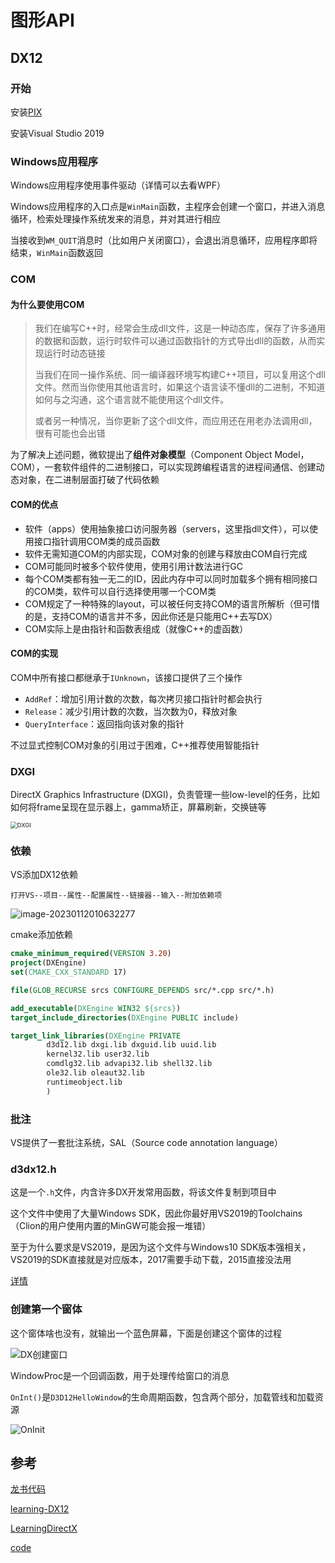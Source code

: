 # 图形API

## DX12

### 开始

安装[PIX](https://devblogs.microsoft.com/pix/download/)

安装Visual Studio 2019

### Windows应用程序

Windows应用程序使用事件驱动（详情可以去看WPF）

Windows应用程序的入口点是`WinMain`函数，主程序会创建一个窗口，并进入消息循环，检索处理操作系统发来的消息，并对其进行相应

当接收到`WM_QUIT`消息时（比如用户关闭窗口），会退出消息循环，应用程序即将结束，`WinMain`函数返回

### COM

#### 为什么要使用COM

> 我们在编写C++时，经常会生成dll文件，这是一种动态库，保存了许多通用的数据和函数，运行时软件可以通过函数指针的方式导出dll的函数，从而实现运行时动态链接
>
> 当我们在同一操作系统、同一编译器环境写构建C++项目，可以复用这个dll文件。然而当你使用其他语言时，如果这个语言读不懂dll的二进制，不知道如何与之沟通，这个语言就不能使用这个dll文件。
>
> 或者另一种情况，当你更新了这个dll文件，而应用还在用老办法调用dll，很有可能也会出错

为了解决上述问题，微软提出了**组件对象模型**（Component Object Model，COM），一套软件组件的二进制接口，可以实现跨编程语言的进程间通信、创建动态对象，在二进制层面打破了代码依赖

#### COM的优点

- 软件（apps）使用抽象接口访问服务器（servers，这里指dll文件），可以使用接口指针调用COM类的成员函数
- 软件无需知道COM的内部实现，COM对象的创建与释放由COM自行完成
- COM可能同时被多个软件使用，使用引用计数法进行GC
- 每个COM类都有独一无二的ID，因此内存中可以同时加载多个拥有相同接口的COM类，软件可以自行选择使用哪一个COM类
- COM规定了一种特殊的layout，可以被任何支持COM的语言所解析（但可惜的是，支持COM的语言并不多，因此你还是只能用C++去写DX）
- COM实际上是由指针和函数表组成（就像C++的虚函数）

#### COM的实现

COM中所有接口都继承于`IUnknown`，该接口提供了三个操作

- `AddRef`：增加引用计数的次数，每次拷贝接口指针时都会执行
- `Release`：减少引用计数的次数，当次数为0，释放对象
- `QueryInterface`：返回指向该对象的指针

不过显式控制COM对象的引用过于困难，C++推荐使用智能指针

### DXGI

DirectX Graphics Infrastructure (DXGI)，负责管理一些low-level的任务，比如如何将frame呈现在显示器上，gamma矫正，屏幕刷新，交换链等

<img src="Image/DXGI.png" alt="DXGI" style="zoom:67%;" />

### 依赖

VS添加DX12依赖

```
打开VS--项目--属性--配置属性--链接器--输入--附加依赖项
```

![image-20230112010632277](Image/添加DX依赖.png)

cmake添加依赖

```cmake
cmake_minimum_required(VERSION 3.20)
project(DXEngine)
set(CMAKE_CXX_STANDARD 17)

file(GLOB_RECURSE srcs CONFIGURE_DEPENDS src/*.cpp src/*.h)

add_executable(DXEngine WIN32 ${srcs})
target_include_directories(DXEngine PUBLIC include)

target_link_libraries(DXEngine PRIVATE
        d3d12.lib dxgi.lib dxguid.lib uuid.lib
        kernel32.lib user32.lib
        comdlg32.lib advapi32.lib shell32.lib
        ole32.lib oleaut32.lib
        runtimeobject.lib
        )
```



### 批注

VS提供了一套批注系统，SAL（Source code annotation language）

### d3dx12.h

这是一个`.h`文件，内含许多DX开发常用函数，将该文件复制到项目中

这个文件中使用了大量Windows SDK，因此你最好用VS2019的Toolchains（Clion的用户使用内置的MinGW可能会报一堆错）

至于为什么要求是VS2019，是因为这个文件与Windows10 SDK版本强相关，VS2019的SDK直接就是对应版本，2017需要手动下载，2015直接没法用

[详情](https://stackoverflow.com/questions/65294611/d3dx12-h-gives-a-bunch-of-errors)

### 创建第一个窗体

这个窗体啥也没有，就输出一个蓝色屏幕，下面是创建这个窗体的过程

![DX创建窗口](Image/DX创建窗口.png)

WindowProc是一个回调函数，用于处理传给窗口的消息

`OnInt()`是`D3D12HelloWindow`的生命周期函数，包含两个部分，加载管线和加载资源

![OnInit](Image/OnInit.png)



## 参考

[龙书代码](https://github.com/d3dcoder/d3d12book)

[learning-DX12](https://www.3dgep.com/learning-directx-12-1/)

[LearningDirectX](https://paminerva.github.io/docs/LearnDirectX/LearnDirectX)

[code](https://github.com/microsoft/DirectX-Graphics-Samples/tree/master/Samples/Desktop)